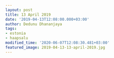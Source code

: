 ```yaml
---
layout: post
title: 13 April 2019
date: '2019-04-13T12:08:00.000+03:00'
author: Dedunu Dhananjaya
tags:
- estonia
- haapsalu
modified_time: '2020-06-07T12:08:30.481+03:00'
featured_image: 2019-04-13-13-april-2019.jpg
---
```


